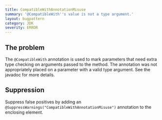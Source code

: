```yaml
---
title: CompatibleWithAnnotationMisuse
summary: '@CompatibleWith''s value is not a type argument.'
layout: bugpattern
category: JDK
severity: ERROR
---
```


<!--
*** AUTO-GENERATED, DO NOT MODIFY ***
To make changes, edit the @BugPattern annotation or the explanation in docs/bugpattern.
-->

## The problem
The `@CompatibleWith` annotation is used to mark parameters that need extra type checking on arguments passed to the method. The annotation was not appropriately placed on a parameter with a valid type argument. See the javadoc for more details.

## Suppression
Suppress false positives by adding an `@SuppressWarnings("CompatibleWithAnnotationMisuse")` annotation to the enclosing element.
